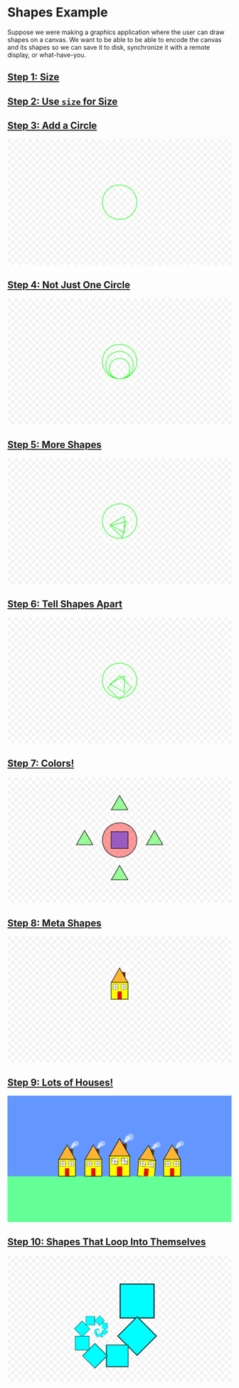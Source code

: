 # Shapes Example

Suppose we were making a graphics application where the user can draw shapes on
a canvas. We want to be able to be able to encode the canvas and its shapes so
we can save it to disk, synchronize it with a remote display, or what-have-you.

## [Step 1: Size](./tutorial/step01)
## [Step 2: Use `size` for Size](./tutorial/step02)

## [Step 3: Add a Circle](./tutorial/step03)
![Circle](./tutorial/step03/drawing.png)

## [Step 4: Not Just One Circle](./tutorial/step04)
![Circle](./tutorial/step04/drawing.png)

## [Step 5: More Shapes](./tutorial/step05)
![Circle](./tutorial/step05/drawing.png)

## [Step 6: Tell Shapes Apart](./tutorial/step06)
![Circle](./tutorial/step06/drawing.png)

## [Step 7: Colors!](./tutorial/step07)
![Circle](./tutorial/step07/drawing.png)

## [Step 8: Meta Shapes](./tutorial/step08)
![Circle](./tutorial/step08/drawing_1.png)

## [Step 9: Lots of Houses!](./tutorial/step09)
![Circle](./tutorial/step09/drawing.png)

## [Step 10: Shapes That Loop Into Themselves](./tutorial/step10)
![Circle](./tutorial/step10/drawing.png)
